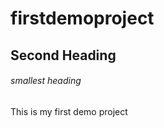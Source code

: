 # firstdemoproject

## Second Heading ##

###### smallest heading ######
This is my first demo project
